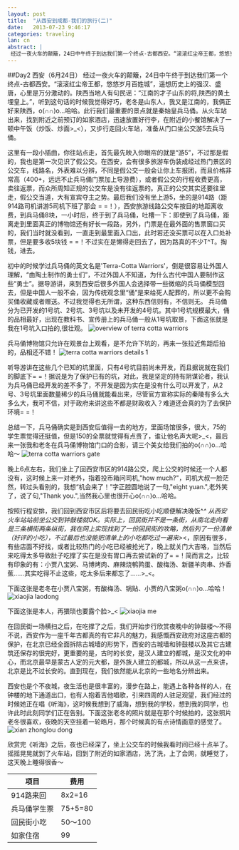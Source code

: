 ```yaml
---
layout: post
title:  "从西安到成都-我们的旅行(二)"
date:   2013-07-23 9:46:17
categories: traveling
lan: cn
abstract: |
 经过一夜火车的颠簸，24日中午终于到达我们第一个终点-古都西安。“滚滚红尘帝王都，悠悠岁月百姓城”，遥想历史上的强汉、盛唐，心里是万分激动的。陕西当地人有句民谣：“江南的才子山东的将,陕西的黄土埋皇上。”
---
```


##Day2 西安（6月24日）
经过一夜火车的颠簸，24日中午终于到达我们第一个终点-古都西安。“滚滚红尘帝王都，悠悠岁月百姓城”，遥想历史上的强汉、盛唐，心里是万分激动的。陕西当地人有句民谣：“江南的才子山东的将,陕西的黄土埋皇上。”，听到这句话的时候我觉得好巧，老冬是山东人，我又是江南的，我俩正好来陕西，o(∩∩)o...哈哈。此行我们最重要的景点就是秦始皇兵马俑。从火车站出来，找到附近之前预订的如家酒店，迅速放置好行李，在附近的小餐馆解决了一顿中午饭（炒饭、炒面>_<），又步行走回火车站，准备从门口坐公交游5去兵马俑。

这里有一段小插曲，你往站点走，首先最先映入你眼帘的就是“游5”，不过那是假的，我也是第一次见识了假公交。在西安，会有很多旅游车伪装成经过热门景区的公交车，线路名，外表难以分辨，不同是假公交一般会让你上车报团，而且价格非常高（400+，远远不止兵马俑门票加上导游费），或者假公交的行程收费更高，卖往返票，而众所周知正规的公交车是没有往返票的。真正的公交其实还要往里走，假公交当道，大有宣宾夺主之势。最后我们没有坐上游5，坐的是914路（距914路司机讲游5司机下班了那会 = =！），西安旅游线路公交车按目的地距离收费，到兵马俑8块，一小时后，终于到了兵马俑，吐槽一下：即使到了兵马俑，距离走到里面真正的博物馆还有好长一段路，另外，门票是在最外面的售票窗口买的，我们当时就没看到，一直走到最里面入口出，此时若还没买票可以在入口处补票，但是要多收5块钱 = =！不过实在是懒得走回去了，因为路真的不少T^T。掏钱，进去。

初中的时候学过兵马俑的英文名是'Terra-Cotta Warriors'，倒是很容易让外国人理解，“由陶土制作的勇士们”，不过外国人不知道，为什么古代中国人要制作这些“勇士”。据导游讲，来到西安后很多外国人会选择带一些微缩的兵马俑模型回去，但是中国人一般不会，因为传统观念里“俑”是来给死人配葬的，所以更不会购买俑收藏或者赠送。不过我觉得也无所谓，这种东西信则有，不信则无。
兵马俑分为已开发的1号坑、2号坑、3号坑以及未开发的4号坑。其中1号坑规模最大，俑的品相最好，出现在教科书、宣传册上的兵马俑一般从1号坑取景，下面这张就是我在1号坑入口拍的,很壮观。
![overview of terra cotta warriors](http://carpenter.qiniudn.com/terra-cotta-warriors-overview.jpg "overview of terra cotta warriors")

兵马俑博物馆只允许在观景台上观看，是不允许下坑的，再来一张拉近焦距后拍的，品相还不错！
![terra cotta warriors details 1](http://carpenter.qiniudn.com/terra-cotta-warriors-details-1.jpg "terra cotta warriors details 1")

听导游讲在这些几个已知的坑里面，只有4号坑目前尚未开发，而且据说就在我们的脚底下= =！据说是为了保护已有的坑，对此，我是坚定的持有阴谋论者，我认为兵马俑已经开发的差不多了，不开发是因为实在是没有什么可以开发了，从2号、3号坑里面数量稀少的兵马俑就能看出来，尽管官方宣称实际的秦陵有多么大多么大，我可不信，对于政府来讲这些不都是财政收入？难道还会真的为了去保护环境= =！

总结一下，兵马俑确实是到西安后值得一去的地方，里面场馆很多，很大，75的学生票觉得还挺值，但是150的全票就觉得有点贵了，谁让他名声大呢>_<，最后来一张我和老冬在兵马俑博物馆门口的合影，请三个美女给我们拍的o(∩∩)o...哈哈～
![terra cotta warriors gate](http://carpenter.qiniudn.com/terra-cota-warriors-gate.jpg "terra cotta warriors gate")

晚上6点左右，我们坐上了回西安市区的914路公交，爬上公交的时候还一个人都没有，这时候上来一对老外，指着投币箱问司机,"how much?"，司机大叔一脸茫然，转过头看别的，我想“机会来了！”字正腔圆地说了一句,"eight yuan.",老外笑了，说了句,"Thank you.",当然我心里也很开心o(∩∩)o...哈哈。

按照行程安排，我们回到西安市区后将要去回民街吃小吃顺便解决晚饭^_^ 从西安火车站站前坐公交到钟鼓楼就OK。实际上，回民街并不是一条街，从南北走向看是三条横街两条纵街，我在网上实现找到了一份回民街的攻略，然后列了一份清单（好评的小吃），不过最后也没能把清单上的小吃都吃过一遍来>_<，原因有很多，有些店面不好找，或者比较热门的小吃已经被抢光了，晚上就关门大吉咯，当然后来吃得太多导致肚子吃撑了实在是没有胃口再去尝试新的了= =！简而言之，比较有印象的有：小贾八宝粥、马博烤肉、麻辣烧鹌鹑蛋、酸梅汤、新疆羊肉串、炸香蕉……其实吃得不止这些，吃太多后来都忘了……>_<。

下面这张是老冬在小贾八宝粥，有酸梅汤、锅贴、小贾的八宝粥o(∩∩)o...哈哈！
![xiaojia laodong](http://carpenter.qiniudn.com/xian-xiaojia-dong.jpg "xiaojia laodong")

下面这张是本人，再猥琐也要露个脸>_<
![xiaojia me](http://carpenter.qiniudn.com/xian-xiaojia-me.jpg "xiaojia me")

在回民街一场横扫之后，在吃撑了之后，我们开始步行欣赏夜晚中的钟鼓楼～不得不说，西安作为一座千年古都真的有它非凡的魅力，我感慨西安政府对这座古都的保护，在北京已经全面拆除古城墙的形势下，西安的古城墙和钟鼓楼以及其它古建筑还保存的很完好，更重要的是，古时的长安，是汉人建立的都城，是汉文化的中心，而北京最早是蒙古人定的元大都，是外族人建立的都城，所以从这一点来讲，北京是比不过长安的。直到现在，我们依然能从北京的一些地名分辨出来。

西安也是个不夜城，夜生活也是很丰富的，漫步在路上，能遇上各种各样的人，在钟楼的地下通道出口，也有人抱着吉他唱歌，引来四周的人驻足观望，我们经过的时候她正在唱《听海》，这时候我想到了威海，想到我的学校，想到我的同学，也许此时此刻同学们正在告别。下面这张老冬的照片就是在那个时候拍的，这张照片老冬很喜欢，夜晚的天空挂着一轮皓月，那个时候真的有点诗情画意的感觉了。
![xian zhonglou dong](http://carpenter.qiniudn.com/xian-zhonglou-dong.jpg "xian zhonglou dong")

欣赏完《听海》之后，夜也已经深了，坐上公交车的时候我看时间已经十点半了。摇摇晃晃就到了火车站，回到了附近的如家酒店，洗了洗，上了会网，就睡觉了，这天晚上睡得很香～

项目|费用
---|---
914路来回|8x2=16
兵马俑学生票|75+5=80
回民街小吃|50～100
如家住宿|99